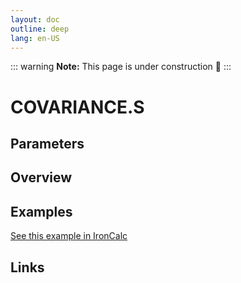 ```yaml
---
layout: doc
outline: deep
lang: en-US
---
```


::: warning
**Note:** This page is under construction 🚧
:::

# COVARIANCE.S

## Parameters

## Overview

## Examples

[See this example in IronCalc](https://app.ironcalc.com/?filename=covariance.s)

## Links
